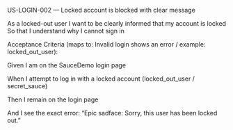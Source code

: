 US-LOGIN-002 — Locked account is blocked with clear message

As a locked-out user
I want to be clearly informed that my account is locked
So that I understand why I cannot sign in

Acceptance Criteria (maps to: Invalid login shows an error / example: locked_out_user):

Given I am on the SauceDemo login page

When I attempt to log in with a locked account (locked_out_user / secret_sauce)

Then I remain on the login page

And I see the exact error: “Epic sadface: Sorry, this user has been locked out.”